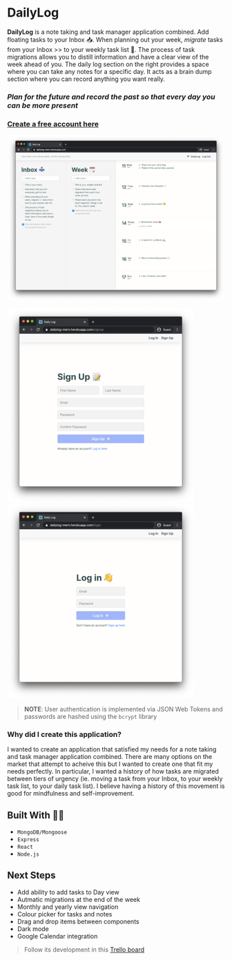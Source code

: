 # DailyLog

**DailyLog** is a note taking and task manager application combined. Add floating tasks to your Inbox 📥. When planning out your week, *migrate* tasks from your Inbox >> to your weekly task list 📅. The process of task migrations allows you to distill information and have a clear view of the week ahead of you. The daily log section on the right provides a space where you can take any notes for a specific day. It acts as a brain dump section where you can record anything you want really.

### *Plan for the future and record the past so that every day you can be more present*

### [Create a free account here](https://dailylog-mern.herokuapp.com/login)

<img src="public/screenshots/home.png" />
<p float="left">
  <img src="public/screenshots/signup.png" width="433" />
  <img src="public/screenshots/login.png" width="433" />
</p>

> **NOTE**: User authentication is implemented via JSON Web Tokens and passwords are hashed using the `bcrypt` library

### Why did I create this application?

I wanted to create an application that satisfied my needs for a note taking and task manager application combined. There are many options on the market that attempt to acheive this but I wanted to create one that fit my needs perfectly. In particular, I wanted a history of how tasks are migrated between tiers of urgency (ie. moving a task from your Inbox, to your weekly task list, to your daily task list). I believe having a history of this movement is good for mindfulness and self-improvement.

## Built With 👨‍💻
* `MongoDB/Mongoose`
* `Express`
* `React`
* `Node.js`

## Next Steps
* Add ability to add tasks to Day view
* Autmatic migrations at the end of the week
* Monthly and yearly view navigation
* Colour picker for tasks and notes
* Drag and drop items between components
* Dark mode
* Google Calendar integration

> Follow its development in this [Trello board](https://trello.com/b/ARvGWWjJ)
